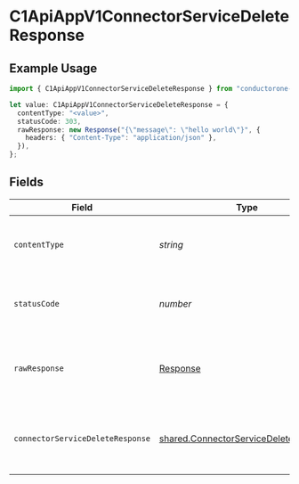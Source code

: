 # C1ApiAppV1ConnectorServiceDeleteResponse

## Example Usage

```typescript
import { C1ApiAppV1ConnectorServiceDeleteResponse } from "conductorone-sdk-typescript/sdk/models/operations";

let value: C1ApiAppV1ConnectorServiceDeleteResponse = {
  contentType: "<value>",
  statusCode: 303,
  rawResponse: new Response("{\"message\": \"hello world\"}", {
    headers: { "Content-Type": "application/json" },
  }),
};
```

## Fields

| Field                                                                                                 | Type                                                                                                  | Required                                                                                              | Description                                                                                           |
| ----------------------------------------------------------------------------------------------------- | ----------------------------------------------------------------------------------------------------- | ----------------------------------------------------------------------------------------------------- | ----------------------------------------------------------------------------------------------------- |
| `contentType`                                                                                         | *string*                                                                                              | :heavy_check_mark:                                                                                    | HTTP response content type for this operation                                                         |
| `statusCode`                                                                                          | *number*                                                                                              | :heavy_check_mark:                                                                                    | HTTP response status code for this operation                                                          |
| `rawResponse`                                                                                         | [Response](https://developer.mozilla.org/en-US/docs/Web/API/Response)                                 | :heavy_check_mark:                                                                                    | Raw HTTP response; suitable for custom response parsing                                               |
| `connectorServiceDeleteResponse`                                                                      | [shared.ConnectorServiceDeleteResponse](../../../sdk/models/shared/connectorservicedeleteresponse.md) | :heavy_minus_sign:                                                                                    | Empty response body. Status code indicates success.                                                   |